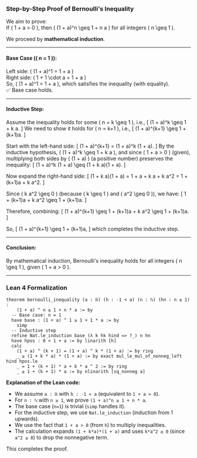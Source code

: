 ### Step-by-Step Proof of Bernoulli's Inequality

We aim to prove:  
If \( 1 + a > 0 \), then \( (1 + a)^n \geq 1 + n a \) for all integers \( n \geq 1 \).

We proceed by **mathematical induction**.

---

#### **Base Case (\( n = 1 \)):**
Left side: \( (1 + a)^1 = 1 + a \)  
Right side: \( 1 + 1 \cdot a = 1 + a \)  
So, \( (1 + a)^1 = 1 + a \), which satisfies the inequality (with equality).  
✅ Base case holds.

---

#### **Inductive Step:**
Assume the inequality holds for some \( n = k \geq 1 \), i.e.,
\[
(1 + a)^k \geq 1 + k a.
\]
We need to show it holds for \( n = k+1 \), i.e.,
\[
(1 + a)^{k+1} \geq 1 + (k+1)a.
\]

Start with the left-hand side:
\[
(1 + a)^{k+1} = (1 + a)^k (1 + a).
\]
By the inductive hypothesis, \( (1 + a)^k \geq 1 + k a \), and since \( 1 + a > 0 \) (given), multiplying both sides by \( (1 + a) \) (a positive number) preserves the inequality:
\[
(1 + a)^k (1 + a) \geq (1 + k a)(1 + a).
\]

Now expand the right-hand side:
\[
(1 + k a)(1 + a) = 1 + a + k a + k a^2 = 1 + (k+1)a + k a^2.
\]

Since \( k a^2 \geq 0 \) (because \( k \geq 1 \) and \( a^2 \geq 0 \)), we have:
\[
1 + (k+1)a + k a^2 \geq 1 + (k+1)a.
\]

Therefore, combining:
\[
(1 + a)^{k+1} \geq 1 + (k+1)a + k a^2 \geq 1 + (k+1)a.
\]

So,
\[
(1 + a)^{k+1} \geq 1 + (k+1)a,
\]
which completes the inductive step.

---

#### **Conclusion:**
By mathematical induction, Bernoulli's inequality holds for all integers \( n \geq 1 \), given \( 1 + a > 0 \).

---

### **Lean 4 Formalization**

```lean
theorem bernoulli_inequality (a : ℝ) (h : -1 < a) (n : ℕ) (hn : n ≥ 1) :
    (1 + a) ^ n ≥ 1 + n * a := by
  -- Base case: n = 1
  have base : (1 + a) ^ 1 ≥ 1 + 1 * a := by
    simp
  -- Inductive step
  refine Nat.le_induction base (λ k hk hind => ?_) n hn
  have hpos : 0 < 1 + a := by linarith [h]
  calc
    (1 + a) ^ (k + 1) = (1 + a) ^ k * (1 + a) := by ring
    _ ≥ (1 + k * a) * (1 + a) := by exact mul_le_mul_of_nonneg_left hind hpos.le
    _ = 1 + (k + 1) * a + k * a ^ 2 := by ring
    _ ≥ 1 + (k + 1) * a := by nlinarith [sq_nonneg a]
```

**Explanation of the Lean code:**
- We assume `a : ℝ` with `h : -1 < a` (equivalent to `1 + a > 0`).
- For `n : ℕ` with `n ≥ 1`, we prove `(1 + a)^n ≥ 1 + n * a`.
- The base case (`n=1`) is trivial (`simp` handles it).
- For the inductive step, we use `Nat.le_induction` (induction from 1 upwards).
- We use the fact that `1 + a > 0` (from `h`) to multiply inequalities.
- The calculation expands `(1 + k*a)*(1 + a)` and uses `k*a^2 ≥ 0` (since `a^2 ≥ 0`) to drop the nonnegative term.

This completes the proof.